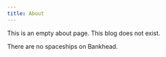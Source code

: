```yaml
---
title: About
---
```


This is an empty about page. This blog does not exist.

There are no spaceships on Bankhead.
